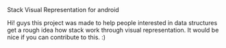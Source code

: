 Stack Visual Representation for android

  Hi! guys this project was made to help people interested in data structures get a rough idea how stack work through visual
  representation. It would be nice if you can contribute to this. :)
